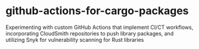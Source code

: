 # github-actions-for-cargo-packages
Experimenting with custom GitHub Actions that implement CI/CT workflows, incorporating CloudSmith repositories to push library packages, and utilizing Snyk for vulnerability scanning for Rust libraries
